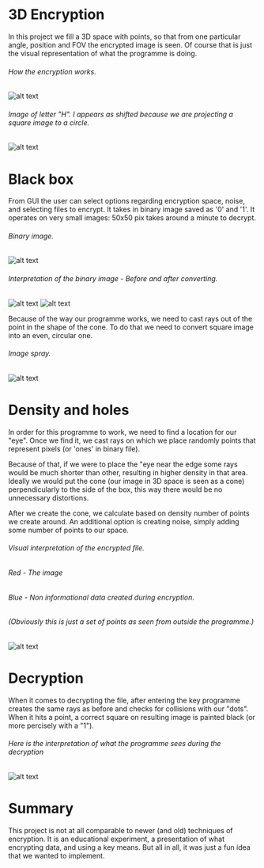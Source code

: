 # 3D Encryption

In this project we fill a 3D space with points, so that from one particular angle, position and FOV the encrypted image is seen. Of course that is just the visual representation of what the programme is doing.

###### How the encryption works.

![alt text](https://github.com/M2etroline/ProjectBase/blob/master/Rotation_view_example.gif?raw=true)

###### Image of letter "H". I appears as shifted because we are projecting a square image to a circle. 

![alt text](https://github.com/M2etroline/ProjectBase/blob/master/Picture_view_example.png?raw=true)

# Black box

From GUI the user can select options regarding encryption space, noise, and selecting files to encrypt. It takes in binary image saved as '0' and '1'. It operates on very small images: 50x50 pix takes around a minute to decrypt.

###### Binary image.

![alt text](https://github.com/M2etroline/ProjectBase/blob/master/Image_coded.png?raw=true)

###### Interpretation of the binary image - Before and after converting.

![alt text](https://github.com/M2etroline/ProjectBase/blob/master/Image.png?raw=true) ![alt text](https://github.com/M2etroline/ProjectBase/blob/master/Shifted_Image.png?raw=true)

Because of the way our programme works, we need to cast rays out of the point in the shape of the cone.
To do that we need to convert square image into an even, circular one.

###### Image spray. 
![alt text](https://github.com/M2etroline/ProjectBase/blob/master/Spray.png?raw=true)

# Density and holes

In order for this programme to work, we need to find a location for our "eye". Once we find it, we cast rays on which we place randomly points that represent pixels (or 'ones' in binary file).

Because of that, if we were to place the "eye near the edge some rays would be much shorter than other, resulting in higher density in that area. Ideally we would put the cone (our image in 3D space is seen as a cone) perpendicularly to the side of the box, this way there would be no unnecessary distortions.

After we create the cone, we calculate based on density number of points we create around. An additional option is creating noise, simply adding some number of points to our space.

###### Visual interpretation of the encrypted file.
###### Red - The image 
###### Blue - Non informational data created during encryption. 

###### (Obviously this is just a set of points as seen from outside the programme.)

![alt text](https://github.com/M2etroline/ProjectBase/blob/master/Result.png?raw=true)

# Decryption

When it comes to decrypting the file, after entering the key programme creates the same rays as before and checks for collisions with our "dots". When it hits a point, a correct square on resulting image is painted black (or more percisely with a "1").

###### Here is the interpretation of what the programme sees during the decryption

![alt text](https://github.com/M2etroline/ProjectBase/blob/master/Image_coded.png?raw=true)

# Summary

This project is not at all comparable to newer (and old) techniques of encryption. It is an educational experiment, a presentation of what encrypting data, and using a key means. But all in all, it was just a fun idea that we wanted to implement.
 

